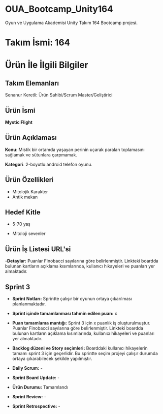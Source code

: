 # OUA_Bootcamp_Unity164
Oyun ve Uygulama Akademisi Unity Takım 164 Bootcamp projesi.

# **Takım İsmi: 164**

# Ürün İle İlgili Bilgiler

## Takım Elemanları

Senanur Keretli: Ürün Sahibi/Scrum Master/Geliştirici

## Ürün İsmi
**Mystic Flight**

## Ürün Açıklaması

**Konu**: Mistik bir ortamda yaşayan perinin uçarak paraları toplamasını sağlamak ve sütunlara çarpmamak.

**Kategori**: 2-boyutlu android telefon oyunu.

## Ürün Özellikleri
- Mitolojik Karakter
- Antik mekan

## Hedef Kitle 
- 5-70 yaş

- Mitoloji sevenler

## Ürün İş Listesi URL'si

-**Detaylar:** Puanlar Finobacci sayılarına göre belirlenmiştir. Linkteki boardda bulunan kartların açıklama kısımlarında, kullanıcı hikayeleri ve puanları yer almaktadır.

## Sprint 3
- **Sprint Notları:** Sprintte çalışır bir oyunun ortaya çıkarılması planlanmaktadır. 

- **Sprint içinde tamamlanması tahmin edilen puan:** x

- **Puan tamamlama mantığı:** Sprint 3 için x puanlık iş oluşturulmuştur. Puanlar Finobacci sayılarına göre belirlenmiştir. Linkteki boardda bulunan kartların açıklama kısımlarında, kullanıcı hikayeleri ve puanları yer almaktadır.

-  **Backlog düzeni ve Story seçimleri:** Boarddaki kullanıcı hikayelerin tamamı sprint 3 için geçerlidir. Bu sprintte seçim projeyi çalışır durumda ortaya çıkarabilecek şekilde yapılmıştır.

- **Daily Scrum:** -

-  **Sprint Board Update:** -

-  **Ürün Durumu:** Tamamlandı

-  **Sprint Review:** -

-  **Sprint Retrospective:** -

